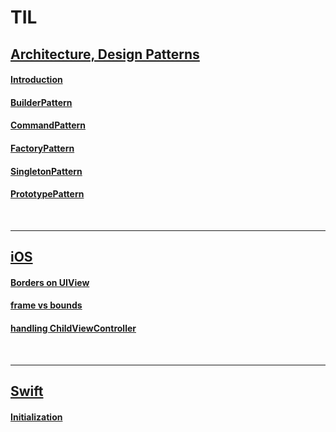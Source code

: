 # TIL



## [Architecture, Design Patterns](Architecture%2CDesign%20Patterns/)

#### [Introduction](architecture,design%20patterns/Introduction.md)

#### [BuilderPattern](architecture,design%20patterns/BuilderPattern.md)
#### [CommandPattern](Architecture,Design%20Patterns/CommandPattern.md)
#### [FactoryPattern](Architecture,Design%20Patterns/FactoryPattern.md)
#### [SingletonPattern](Architecture,Design%20Patterns/SingletonPattern.md)
#### [PrototypePattern](Architecture,Design%20Patterns/ProtoTypePattern.md)
<br>
<hr>

## [iOS](iOS/)


#### [Borders on UIView](iOS/BordersOnUIView.md)
#### [frame vs bounds](iOS/frame_vs_bounds.md)
#### [handling ChildViewController](iOS/Handling_ChildViewController.md)
<br>
<hr>



## [Swift](Swift/)

#### [Initialization](Swift/Initialization.md)
